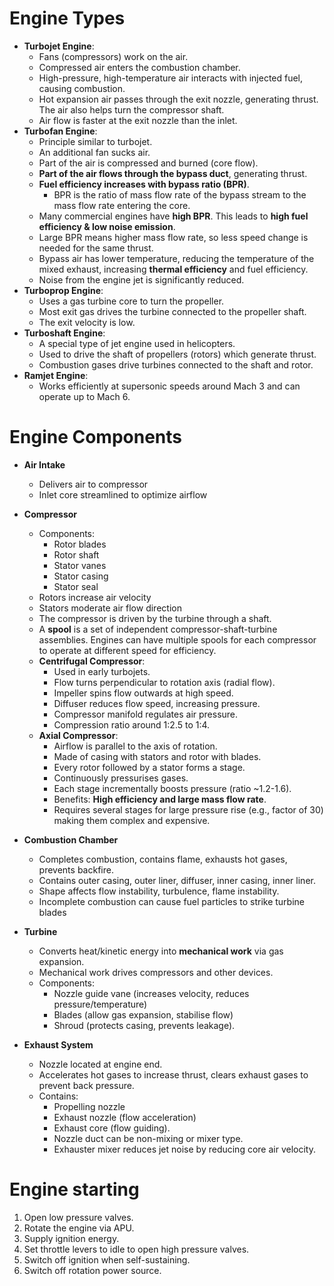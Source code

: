 # Engine Types
- **Turbojet Engine**:
    - Fans (compressors) work on the air. 
    - Compressed air enters the combustion chamber. 
    - High-pressure, high-temperature air interacts with injected fuel, causing combustion. 
    - Hot expansion air passes through the exit nozzle, generating thrust. The air also helps turn the compressor shaft. 
    - Air flow is faster at the exit nozzle than the inlet.
- **Turbofan Engine**:
    - Principle similar to turbojet. 
    - An additional fan sucks air. 
    - Part of the air is compressed and burned (core flow). 
    - **Part of the air flows through the bypass duct**, generating thrust.
    - **Fuel efficiency increases with bypass ratio (BPR)**. 
	    - BPR is the ratio of mass flow rate of the bypass stream to the mass flow rate entering the core.
    - Many commercial engines have **high BPR**. This leads to **high fuel efficiency & low noise emission**.
    - Large BPR means higher mass flow rate, so less speed change is needed for the same thrust.
    - Bypass air has lower temperature, reducing the temperature of the mixed exhaust, increasing **thermal efficiency** and fuel efficiency.
    - Noise from the engine jet is significantly reduced.
- **Turboprop Engine**:
    - Uses a gas turbine core to turn the propeller.
    - Most exit gas drives the turbine connected to the propeller shaft.
    - The exit velocity is low.
- **Turboshaft Engine**:
    - A special type of jet engine used in helicopters.
    - Used to drive the shaft of propellers (rotors) which generate thrust.
    - Combustion gases drive turbines connected to the shaft and rotor.
- **Ramjet Engine**:
    - Works efficiently at supersonic speeds around Mach 3 and can operate up to Mach 6.
# Engine Components
- **Air Intake**
	- Delivers air to compressor
	- Inlet core streamlined to optimize airflow
- **Compressor**
	- Components:
		- Rotor blades
		- Rotor shaft
		- Stator vanes
		- Stator casing
		- Stator seal
	- Rotors increase air velocity
	- Stators moderate air flow direction
	- The compressor is driven by the turbine through a shaft.
	- A **spool** is a set of independent compressor-shaft-turbine assemblies. Engines can have multiple spools for each compressor to operate at different speed for efficiency.
	- **Centrifugal Compressor**: 
		- Used in early turbojets. 
		- Flow turns perpendicular to rotation axis (radial flow). 
		- Impeller spins flow outwards at high speed. 
		- Diffuser reduces flow speed, increasing pressure. 
		- Compressor manifold regulates air pressure. 
		- Compression ratio around 1:2.5 to 1:4.
    - **Axial Compressor**: 
	    - Airflow is parallel to the axis of rotation. 
	    - Made of casing with stators and rotor with blades. 
	    - Every rotor followed by a stator forms a stage. 
	    - Continuously pressurises gases. 
	    - Each stage incrementally boosts pressure (ratio ~1.2-1.6). 
	    - Benefits: **High efficiency and large mass flow rate**. 
	    - Requires several stages for large pressure rise (e.g., factor of 30) making them complex and expensive.
    
- **Combustion Chamber**
	- Completes combustion, contains flame, exhausts hot gases, prevents backfire. 
	- Contains outer casing, outer liner, diffuser, inner casing, inner liner. 
	- Shape affects flow instability, turbulence, flame instability. 
	- Incomplete combustion can cause fuel particles to strike turbine blades
- **Turbine**
	- Converts heat/kinetic energy into **mechanical work** via gas expansion. 
	- Mechanical work drives compressors and other devices. 
	- Components: 
		- Nozzle guide vane (increases velocity, reduces pressure/temperature)
		- Blades (allow gas expansion, stabilise flow)
		- Shroud (protects casing, prevents leakage).
- **Exhaust System**
	- Nozzle located at engine end. 
	- Accelerates hot gases to increase thrust, clears exhaust gases to prevent back pressure. 
	- Contains:
		- Propelling nozzle
		- Exhaust nozzle (flow acceleration)
		- Exhaust core (flow guiding). 
		- Nozzle duct can be non-mixing or mixer type. 
		- Exhauster mixer reduces jet noise by reducing core air velocity.
# Engine starting
1. Open low pressure valves.
2. Rotate the engine via APU.
3. Supply ignition energy.
4. Set throttle levers to idle to open high pressure valves.
5. Switch off ignition when self-sustaining.
6. Switch off rotation power source.